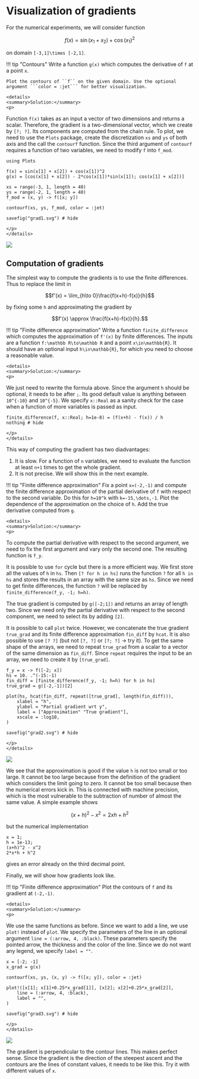 # Visualization of gradients

For the numerical experiments, we will consider function
```math
f(x) = \sin(x_1 + x_2) + \cos(x_1)^2
```
on domain ``[-3,1]\times [-2,1]``.

!!! tip "Contours"
    Write a function ```g(x)``` which computes the derivative of ``f`` at a point  ``x``.

    Plot the contours of ``f`` on the given domain. Use the optional argument ```color = :jet``` for better visualization.

```@raw html
<details>
<summary>Solution:</summary>
<p>
```
Function ```f(x)``` takes as an input a vector of two dimensions and returns a scalar. Therefore, the gradient is a two-dimensional vector, which we create by ```[?; ?]```. Its components are computed from the chain rule. To plot, we need to use the ```Plots``` package, create the discretization ```xs``` and ```ys``` of both axis and the call the ```contourf``` function. Since the third argument of ```contourf``` requires a function of two variables, we need to modify ```f``` into ```f_mod```.
```@example optim
using Plots

f(x) = sin(x[1] + x[2]) + cos(x[1])^2
g(x) = [cos(x[1] + x[2]) - 2*cos(x[1])*sin(x[1]); cos(x[1] + x[2])]

xs = range(-3, 1, length = 40)
ys = range(-2, 1, length = 40)
f_mod = (x, y) -> f([x; y])

contourf(xs, ys, f_mod, color = :jet)

savefig("grad1.svg") # hide
```
```@raw html
</p>
</details>
```

![](grad1.svg)

## Computation of gradients

The simplest way to compute the gradients is to use the finite differences. Thus to replace the limit in
```math
f'(x) = \lim_{h\to 0}\frac{f(x+h)-f(x)}{h}
```
by fixing some ``h`` and approximating the gradient by
```math
f'(x) \approx \frac{f(x+h)-f(x)}{h}.
```

!!! tip "Finite difference approximation"
    Write a function ```finite_difference``` which computes the approximation of ``f'(x)`` by finite differences. The inputs are a function ``f:\mathbb R\to\mathbb R`` and a point ``x\in\mathbb{R}``. It should have an optional input ``h\in\mathbb{R}``, for which you need to choose a reasonable value. 

```@raw html
<details>
<summary>Solution:</summary>
<p>
```
We just need to rewrite the formula above. Since the argument ```h``` should be optional, it needs to be after ```;```. Its good default value is anything between ``10^{-10}`` and ``10^{-5}``. We specify ```x::Real``` as a sanity check for the case when a function of more variables is passed as input.
```@example optim
finite_difference(f, x::Real; h=1e-8) = (f(x+h) - f(x)) / h
nothing # hide
```
```@raw html
</p>
</details>
```

This way of computing the gradient has two diadvantages:
1. It is slow. For a function of ``n`` variables, we need to evaluate the function at least ``n+1`` times to get the whole gradient.
2. It is not precise. We will show this in the next example.

!!! tip "Finite difference approximation"
    Fix a point ``x=(-2,-1)`` and compute the finite difference approximation of the partial derivative of ``f`` with respect to the second variable. Do this for ``h=10^k`` with ``k=-15,\dots,-1``. Plot the dependence of the approximation on the choice of ``h``. Add the true derivative computed from ```g```.

```@raw html
<details>
<summary>Solution:</summary>
<p>
```
To compute the partial derivative with respect to the second argument, we need to fix the first argument and vary only the second one. The resulting function is ```f_y```.

It is possible to use ```for``` cycle but there is a more efficient way. We first store all the values of ``h`` in ```hs```. Then ```[? for h in hs]``` runs the function ```?``` for all ```h in hs``` and stores the results in an array with the same size as ```hs```. Since we need to get finite differences, the function ```?``` will be replaced by ```finite_difference(f_y, -1; h=h)```.

The true gradient is computed by ```g([-2;1])``` and returns an array of length two. Since we need only the partial derivative with respect to the second component, we need to select its by adding  ```[2]```.

It is possible to call ```plot``` twice. However, we concatenate the true gradient ```true_grad``` and its finite difference approximation ```fin_diff``` by ```hcat```. It is also possible to use ```[? ?]``` (but not ```[?, ?]``` or ```[?; ?]``` -> try it). To get the same shape of the arrays, we need to repeat ```true_grad``` from a scalar to a vector of the same dimension as ```fin_diff```. Since ```repeat``` requires the input to be an array, we need to create it by ```[true_grad]```.
```@example optim    
f_y = x -> f([-2; x])
hs = 10. .^(-15:-1)
fin_diff = [finite_difference(f_y, -1; h=h) for h in hs]
true_grad = g([-2,-1])[2]

plot(hs, hcat(fin_diff, repeat([true_grad], length(fin_diff))),
    xlabel = "h",
    ylabel = "Partial gradient wrt y",
    label = ["Approximation" "True gradient"],
    xscale = :log10,
)

savefig("grad2.svg") # hide
```
```@raw html
</p>
</details>
```

![](grad2.svg)

We see that the approximation is good if the value ``h`` is not too small or too large. It cannot be too large because from the definition of the gradient which considers the limit going to zero. It cannot be too small because then the numerical errors kick in. This is connected with machine precision, which is the most vulnerable to the subtraction of number of almost the same value. A simple example shows
```math
(x + h)^2 - x^2 = 2xh + h^2
```
but the numerical implementation
```@repl
x = 1;
h = 1e-13;
(x+h)^2 - x^2
2*x*h + h^2
```
gives an error already on the third decimal point.


Finally, we will show how gradients look like.

!!! tip "Finite difference approximation"
    Plot the contours of ``f`` and its gradient at ``(-2,-1)``.

```@raw html
<details>
<summary>Solution:</summary>
<p>
```
We use the same functions as before. Since we want to add a line, we use ```plot!``` instead of ```plot```. We specify the parameters of the line in an optional argument ```line = (:arrow, 4, :black)```. These parameters specify the pointed arrow, the thickness and the color of the line. Since we do not want any legend, we specify ```label = ""```.
```@example optim
x = [-2; -1]
x_grad = g(x)

contourf(xs, ys, (x, y) -> f([x; y]), color = :jet)

plot!([x[1]; x[1]+0.25*x_grad[1]], [x[2]; x[2]+0.25*x_grad[2]],
    line = (:arrow, 4, :black),
    label = "",
)

savefig("grad3.svg") # hide
```
```@raw html
</p>
</details>
```

![](grad3.svg)

The gradient is perpendicular to the contour lines. This makes perfect sense. Since the gradient is the direction of the steepest ascent and the contours are the lines of constant values, it needs to be like this. Try it with different values of ``x``.
